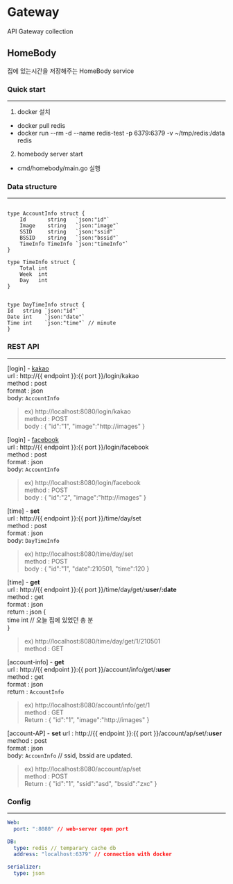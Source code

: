 Gateway
===

API Gateway collection

## HomeBody

집에 있는시간을 저장해주는 HomeBody service



### Quick start

--- 
1) docker 설치
- docker pull redis
- docker run --rm -d --name redis-test -p 6379:6379 -v ~/tmp/redis:/data redis

2) homebody server start
- cmd/homebody/main.go 실행

### Data structure 

---
```golang

type AccountInfo struct {
	Id       string   `json:"id"`
	Image    string   `json:"image"`
	SSID     string   `json:"ssid"`
	BSSID    string   `json:"bssid"`
	TimeInfo TimeInfo `json:"timeInfo"`
}

type TimeInfo struct {
	Total int
	Week  int
	Day   int
}


type DayTimeInfo struct {
Id   string `json:"id"`
Date int    `json:"date"`
Time int    `json:"time"` // minute
}

```
### REST API 

---
[login] - [kakao](http://https://developers.kakao.com)  
url : http://{{ endpoint }}:{{ port }}/login/kakao   
method : post   
format : json   
body: `AccountInfo`

> ex) http://localhost:8080/login/kakao   
> method : POST   
> body : { "id":"1", "image":"http://images" }   

[login] - [facebook](https://developers.facebook.com/)   
url : http://{{ endpoint }}:{{ port }}/login/facebook   
method : post   
format : json   
body: `AccountInfo`

> ex) http://localhost:8080/login/facebook   
> method : POST   
> body : { "id":"2", "image":"http://images" }


[time] - **set**  
url : http://{{ endpoint }}:{{ port }}/time/day/set   
method : post   
format : json   
body: `DayTimeInfo`

> ex) http://localhost:8080/time/day/set   
> method : POST      
> body : { "id":"1", "date":210501, "time":120 }   


[time] - **get**   
url : http://{{ endpoint }}:{{ port }}/time/day/get/**:user**/**:date**   
method : get    
format : json    
return : json {   
    time int // 오늘 집에 있었던 총 분    
}   

> ex) http://localhost:8080/time/day/get/1/210501    
> method : GET    

[account-info] - **get**   
url : http://{{ endpoint }}:{{ port }}/account/info/get/**:user**   
method : get   
format : json   
return : `AccountInfo`   

> ex) http://localhost:8080/account/info/get/1   
> method : GET   
> Return : { "id":"1", "image":"http://images" }   

[account-AP] - **set**
url : http://{{ endpoint }}:{{ port }}/account/ap/set/**:user**   
method : post    
format : json    
body: `AccounInfo` // ssid, bssid are updated.

> ex) http://localhost:8080/account/ap/set   
> method : POST   
> Return : { "id":"1", "ssid":"asd", "bssid":"zxc" }

### Config

---
```yaml
Web:
  port: ":8080" // web-server open port

DB:
  type: redis // temparary cache db
  address: "localhost:6379" // connection with docker 

serializer:
  type: json 
```

